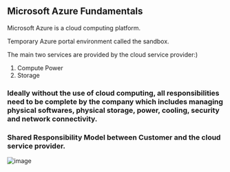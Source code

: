 
## Microsoft Azure Fundamentals
Microsoft Azure is a cloud computing platform. 

Temporary Azure portal environment called the sandbox.

The main two services are provided by the cloud service provider:)
1. Compute Power
2. Storage

### Ideally without the use of cloud computing, all responsibilities need to be complete by the company which includes managing physical softwares, physical storage, power, cooling, security and network connectivity.
### Shared Responsibility Model between Customer and the cloud service provider.
![image](https://user-images.githubusercontent.com/74251229/193386715-3e69e999-9f99-42f1-8891-7c754e1cf953.png)

